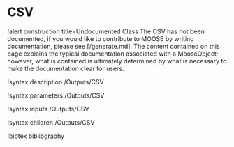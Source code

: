 <!-- MOOSE Documentation Stub: Remove this when content is added. -->

# CSV

!alert construction title=Undocumented Class
The CSV has not been documented, if you would like to contribute to MOOSE by
writing documentation, please see [/generate.md]. The content contained on this page explains
the typical documentation associated with a MooseObject; however, what is contained is ultimately
determined by what is necessary to make the documentation clear for users.

!syntax description /Outputs/CSV

!syntax parameters /Outputs/CSV

!syntax inputs /Outputs/CSV

!syntax children /Outputs/CSV

!bibtex bibliography
